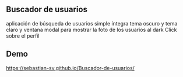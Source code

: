 ## Buscador de usuarios
aplicación de búsqueda de usuarios simple íntegra tema oscuro y tema claro y ventana modal para mostrar la foto de los usuarios al dark Click sobre el perfil 
## Demo
<a href="https://sebastian-sv.github.io/Buscador-de-usuarios/">https://sebastian-sv.github.io/Buscador-de-usuarios/</a>